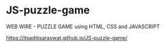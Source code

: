 # JS-puzzle-game
WEB WIRE - PUZZLE GAME using HTML, CSS and JAVASCRIPT

https://itsaditisaraswat.github.io/JS-puzzle-game/
